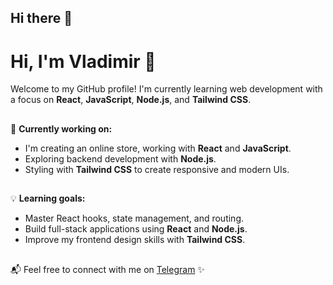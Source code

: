 ## Hi there 👋

# Hi, I'm Vladimir 👋

Welcome to my GitHub profile! I'm currently learning web development with a focus on **React**, **JavaScript**, **Node.js**, and **Tailwind CSS**.
## 
🚀 **Currently working on:**
- I'm creating an online store, working with **React** and **JavaScript**.
- Exploring backend development with **Node.js**.
- Styling with **Tailwind CSS** to create responsive and modern UIs.
## 
💡 **Learning goals:**
- Master React hooks, state management, and routing.
- Build full-stack applications using **React** and **Node.js**.
- Improve my frontend design skills with **Tailwind CSS**.
## 
📬 Feel free to connect with me on [Telegram](https://t.me/YoungVova) ✨


